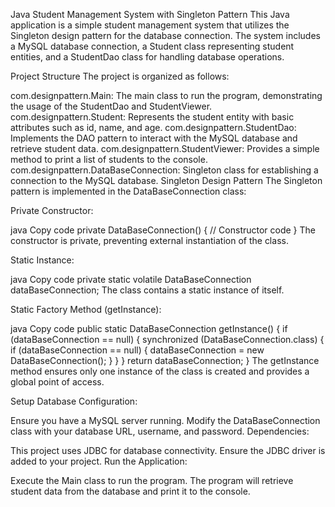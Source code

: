Java Student Management System with Singleton Pattern
This Java application is a simple student management system that utilizes the Singleton design pattern for the database connection. The system includes a MySQL database connection, a Student class representing student entities, and a StudentDao class for handling database operations.

Project Structure
The project is organized as follows:

com.designpattern.Main: The main class to run the program, demonstrating the usage of the StudentDao and StudentViewer.
com.designpattern.Student: Represents the student entity with basic attributes such as id, name, and age.
com.designpattern.StudentDao: Implements the DAO pattern to interact with the MySQL database and retrieve student data.
com.designpattern.StudentViewer: Provides a simple method to print a list of students to the console.
com.designpattern.DataBaseConnection: Singleton class for establishing a connection to the MySQL database.
Singleton Design Pattern
The Singleton pattern is implemented in the DataBaseConnection class:

Private Constructor:

java
Copy code
private DataBaseConnection() {
    // Constructor code
}
The constructor is private, preventing external instantiation of the class.

Static Instance:

java
Copy code
private static volatile DataBaseConnection dataBaseConnection;
The class contains a static instance of itself.

Static Factory Method (getInstance):

java
Copy code
public static DataBaseConnection getInstance() {
    if (dataBaseConnection == null) {
        synchronized (DataBaseConnection.class) {
            if (dataBaseConnection == null) {
                dataBaseConnection = new DataBaseConnection();
            }
        }
    }
    return dataBaseConnection;
}
The getInstance method ensures only one instance of the class is created and provides a global point of access.

Setup
Database Configuration:

Ensure you have a MySQL server running.
Modify the DataBaseConnection class with your database URL, username, and password.
Dependencies:

This project uses JDBC for database connectivity. Ensure the JDBC driver is added to your project.
Run the Application:

Execute the Main class to run the program.
The program will retrieve student data from the database and print it to the console.